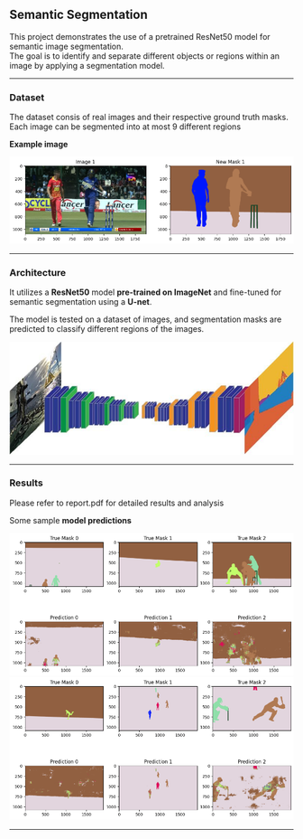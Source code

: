 ## Semantic Segmentation
This project demonstrates the use of a pretrained ResNet50 model for semantic image segmentation.<br>
The goal is to identify and separate different objects or regions within an image by applying a segmentation model.

---

### Dataset

The dataset consis of real images and their respective ground truth masks.<br>
Each image can be segmented into at most 9 different regions


**Example image**

![mask](./utils/mask.png)

---

### Architecture 
It utilizes a **ResNet50** model **pre-trained on ImageNet** and fine-tuned for semantic segmentation using a **U-net**. 



The model is tested on a dataset of images, and segmentation masks are predicted to classify different regions of the images.

![segm](./utils/segm.jpg)


---
### Results

Please refer to report.pdf for detailed results and analysis

Some sample **model predictions**

![res1](./utils/result1.png)
<br>
![res2](./utils/result2.png)

---


